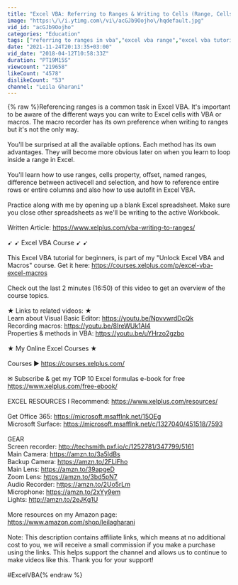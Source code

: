 ```yaml
---
title: "Excel VBA: Referring to Ranges & Writing to Cells (Range, Cells, Offset, Names)"
image: "https:\/\/i.ytimg.com\/vi\/acGJb9Oojho\/hqdefault.jpg"
vid_id: "acGJb9Oojho"
categories: "Education"
tags: ["referring to ranges in vba","excel vba range","excel vba tutorial for beginners"]
date: "2021-11-24T20:13:35+03:00"
vid_date: "2018-04-12T10:58:33Z"
duration: "PT19M15S"
viewcount: "219658"
likeCount: "4578"
dislikeCount: "53"
channel: "Leila Gharani"
---
```

{% raw %}Referencing ranges is a common task in Excel VBA. It's important to be aware of the different ways you can write to Excel cells with VBA or macros. The macro recorder has its own preference when writing to ranges but it's not the only way. <br /><br />You'll be surprised at all the available options. Each method has its own advantages. They will become more obvious later on when you learn to loop inside a range in Excel.<br /><br />You'll learn how to use ranges, cells property, offset, named ranges, difference between activecell and selection, and how to reference entire rows or entire columns and also how to use autofit in Excel VBA. <br /><br />Practice along with me by opening up a blank Excel spreadsheet. Make sure you close other spreadsheets as we'll be writing to the active Workbook. <br /><br />Written Article: <a rel="nofollow" target="blank" href="https://www.xelplus.com/vba-writing-to-ranges/">https://www.xelplus.com/vba-writing-to-ranges/</a><br /><br />➹ ➹ Excel VBA Course ➹ ➹<br /><br />This Excel VBA tutorial for beginners, is part of my &quot;Unlock Excel VBA and Macros&quot; course. Get it here: <a rel="nofollow" target="blank" href="https://courses.xelplus.com/p/excel-vba-excel-macros">https://courses.xelplus.com/p/excel-vba-excel-macros</a><br /><br />Check out the last 2 minutes (16:50) of this video to get an overview of the course topics. <br /><br />★ Links to related videos: ★<br />Learn about Visual Basic Editor: <a rel="nofollow" target="blank" href="https://youtu.be/NpvvwrdDcQk">https://youtu.be/NpvvwrdDcQk</a><br />Recording macros: <a rel="nofollow" target="blank" href="https://youtu.be/8IreWUk1Al4">https://youtu.be/8IreWUk1Al4</a><br />Properties &amp; methods in VBA: <a rel="nofollow" target="blank" href="https://youtu.be/uYHrzo2gzbo">https://youtu.be/uYHrzo2gzbo</a><br /><br />★ My Online Excel Courses ★<br /><br />Courses ► <a rel="nofollow" target="blank" href="https://courses.xelplus.com/">https://courses.xelplus.com/</a><br /><br />✉ Subscribe &amp; get my TOP 10 Excel formulas e-book for free<br /><a rel="nofollow" target="blank" href="https://www.xelplus.com/free-ebook/">https://www.xelplus.com/free-ebook/</a><br /><br />EXCEL RESOURCES I Recommend: <a rel="nofollow" target="blank" href="https://www.xelplus.com/resources/">https://www.xelplus.com/resources/</a><br /><br />Get Office 365: <a rel="nofollow" target="blank" href="https://microsoft.msafflnk.net/15OEg">https://microsoft.msafflnk.net/15OEg</a><br />Microsoft Surface: <a rel="nofollow" target="blank" href="https://microsoft.msafflnk.net/c/1327040/451518/7593">https://microsoft.msafflnk.net/c/1327040/451518/7593</a><br /><br />GEAR<br />Screen recorder: <a rel="nofollow" target="blank" href="http://techsmith.pxf.io/c/1252781/347799/5161">http://techsmith.pxf.io/c/1252781/347799/5161</a><br />Main Camera: <a rel="nofollow" target="blank" href="https://amzn.to/3a5ldBs">https://amzn.to/3a5ldBs</a><br />Backup Camera: <a rel="nofollow" target="blank" href="https://amzn.to/2FLiFho">https://amzn.to/2FLiFho</a><br />Main Lens: <a rel="nofollow" target="blank" href="https://amzn.to/39apgeD">https://amzn.to/39apgeD</a><br />Zoom Lens: <a rel="nofollow" target="blank" href="https://amzn.to/3bd5pN7">https://amzn.to/3bd5pN7</a><br />Audio Recorder: <a rel="nofollow" target="blank" href="https://amzn.to/2Uo5rLm">https://amzn.to/2Uo5rLm</a><br />Microphone: <a rel="nofollow" target="blank" href="https://amzn.to/2xYy9em">https://amzn.to/2xYy9em</a><br />Lights: <a rel="nofollow" target="blank" href="http://amzn.to/2eJKg1U">http://amzn.to/2eJKg1U</a><br /><br />More resources on my Amazon page: <a rel="nofollow" target="blank" href="https://www.amazon.com/shop/leilagharani">https://www.amazon.com/shop/leilagharani</a><br /><br />Note: This description contains affiliate links, which means at no additional cost to you, we will receive a small commission if you make a purchase using the links. This helps support the channel and allows us to continue to make videos like this. Thank you for your support!<br /><br />#ExcelVBA{% endraw %}
